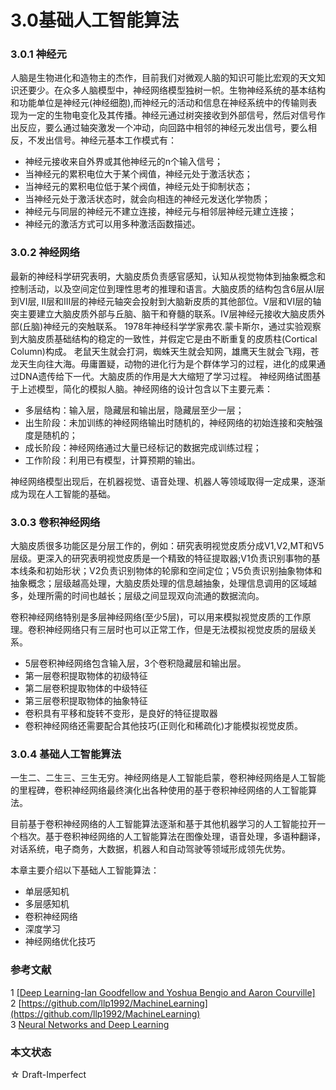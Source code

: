 # 3.0基础人工智能算法

### 3.0.1 神经元

人脑是生物进化和造物主的杰作，目前我们对微观人脑的知识可能比宏观的天文知识还要少。在众多人脑模型中，神经网络模型独树一帜。生物神经系统的基本结构和功能单位是神经元(神经细胞),而神经元的活动和信息在神经系统中的传输则表现为一定的生物电变化及其传播。神经元通过树突接收到外部信号，然后对信号作出反应，要么通过轴突激发一个冲动，向回路中相邻的神经元发出信号，要么相反，不发出信号。神经元基本工作模式有：
- 神经元接收来自外界或其他神经元的n个输入信号；
- 当神经元的累积电位大于某个阀值，神经元处于激活状态；
- 当神经元的累积电位低于某个阀值，神经元处于抑制状态；
- 当神经元处于激活状态时，就会向相连的神经元发送化学物质；
- 神经元与同层的神经元不建立连接，神经元与相邻层神经元建立连接；
- 神经元的激活方式可以用多种激活函数描述。

### 3.0.2 神经网络
最新的神经科学研究表明，大脑皮质负责感官感知，认知从视觉物体到抽象概念和控制活动，以及空间定位到理性思考的推理和语言。大脑皮质的结构包含6层从I层到VI层, II层和III层的神经元轴突会投射到大脑新皮质的其他部位。V层和VI层的轴突主要建立大脑皮质外部与丘脑、脑干和脊髓的联系。IV层神经元接收大脑皮质外部(丘脑)神经元的突触联系。
1978年神经科学学家弗农.蒙卡斯尔，通过实验观察到大脑皮质基础结构的稳定的一致性，并假定它是由不断重复的皮质柱(Cortical Column)构成。
老鼠天生就会打洞，蜘蛛天生就会知网，雄鹰天生就会飞翔，苍龙天生向往大海。毋庸置疑，动物的进化行为是个群体学习的过程，进化的成果通过DNA遗传给下一代。大脑皮质的作用是大大缩短了学习过程。
神经网络试图基于上述模型，简化的模拟人脑。神经网络的设计包含以下主要元素：
- 多层结构：输入层，隐藏层和输出层，隐藏层至少一层；
- 出生阶段：未加训练的神经网络输出时随机的，神经网络的初始连接和突触强度是随机的；
- 成长阶段：神经网络通过大量已经标记的数据完成训练过程；
- 工作阶段：利用已有模型，计算预期的输出。  

神经网络模型出现后，在机器视觉、语音处理、机器人等领域取得一定成果，逐渐成为现在人工智能的基础。


### 3.0.3 卷积神经网络 
大脑皮质很多功能区是分层工作的，例如：研究表明视觉皮质分成V1,V2,MT和V5层级。更深入的研究表明视觉皮质是一个精致的特征提取器;V1负责识别事物的基本线条和初始形状；V2负责识别物体的轮廓和空间定位；V5负责识别抽象物体和抽象概念；层级越高处理，大脑皮质处理的信息越抽象，处理信息调用的区域越多，处理所需的时间也越长；层级之间显现双向流通的数据流向。

卷积神经网络特别是多层神经网络(至少5层)，可以用来模拟视觉皮质的工作原理。卷积神经网络只有三层时也可以正常工作，但是无法模拟视觉皮质的层级关系。
- 5层卷积神经网络包含输入层，3个卷积隐藏层和输出层。
- 第一层卷积提取物体的初级特征
- 第二层卷积提取物体的中级特征
- 第三层卷积提取物体的抽象特征
- 卷积具有平移和旋转不变形，是良好的特征提取器
- 卷积神经网络还需要配合其他技巧(正则化和稀疏化)才能模拟视觉皮质。

### 3.0.4 基础人工智能算法
一生二、二生三、三生无穷。神经网络是人工智能启蒙，卷积神经网络是人工智能的里程碑，卷积神经网络最终演化出各种使用的基于卷积神经网络的人工智能算法。

目前基于卷积神经网络的人工智能算法逐渐和基于其他机器学习的人工智能拉开一个档次。基于卷积神经网络的人工智能算法在图像处理，语音处理，多语种翻译，对话系统，电子商务，大数据，机器人和自动驾驶等领域形成领先优势。

本章主要介绍以下基础人工智能算法：
- 单层感知机
- 多层感知机
- 卷积神经网络
- 深度学习
- 神经网络优化技巧

### 参考文献
1 [[Deep Learning-Ian Goodfellow and Yoshua Bengio and Aaron Courville]](http://www.deeplearningbook.org/)  
2 [https://github.com/llp1992/MachineLearning](https://github.com/llp1992/MachineLearning)  
3 [Neural Networks and Deep Learning](http://neuralnetworksanddeeplearning.com/)  

### 本文状态
☆ Draft-Imperfect
